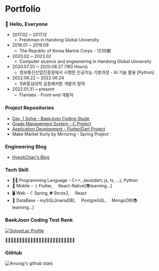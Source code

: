 Portfolio
=========

### 👋 Hello, Everyone

- 2017.02 ~ 2017.12
  - Freshman in Handong Global University
- 2018.01 ~ 2019.09
  - The Republic of Korea Marine Corps - 1230期
- 2020.02 ~ 2023.02
  - Computer sicence and engeenering in Handong Global University
- 2020.07.20 ~ 2020.08.27 (160 Hours)
  - 정보통신산업진흥원에서 시행한 인공지능 기본과정 - AI 기술 활용 [Python]
- 2022.06.22 ~ 2022.06.24
  - SW중심대학 공동해커톤 개발자 참여
- 2022.01.31 ~ present
  - Flanlabs - Front-end 개발자


### Project Repositories

- [Day, 1 Solve - BaekJoon Coding Stude](https://github.com/gurcks8989/CodingTest/tree/master/BaekJoon)
- [Grade Management System - C Project](https://github.com/gurcks8989/OSSL)
- [Application Development - Flutter/Dart Project](https://github.com/gurcks8989/Flutter)
- Make Market Kurly by Mirroring - Spring Project


### Engineering Blog

- [HyeokChan's Blog](https://coding-leaf.tistory.com/)


### Tech Skill

- 🧑‍💻 Programming Language - C++, Java(dart, js, ts, ...), Python
- 📱 Mobile - <img width="11" height="11" src="/icons/flutter.png" /> Flutter, <img width="11" height="11" src="/icons/react.ico" /> React-Native[📚learning...]
- 🖥️ Web - <img width="11" height="11" src="/icons/spring.png" /> Spring, <img width="9" height="11" src="/icons/struts.png" /> Struts2, <img width="11" height="11" src="/icons/react.ico" /> React
- 🫙 DataBase - mySQL[mariaDB], <img width="11" height="11" src="/icons/postgresql.ico" /> PostgreSQL, <img width="9" height="11" src="/icons/mongodb.ico" /> MongoDB[📚learning...]
<!-- 
<h3>Goals for 2023</h3>
<ul>
  <li>Complete my own Portfolio</li>
  <li>Developing the Application on Project</li>
  <li>Studing "Deep Learning"</li>
  <li>Studing "Flutter"</li>
  <li>Create my own Engineering Blog in Tstory</li>
  <li>1 Day, 1 Commit</li>
</ul>
 -->
### BaekJoon Coding Test Rank

[![Solved.ac Profile](http://mazassumnida.wtf/api/v2/generate_badge?boj=gurcks8989)](https://solved.ac/gurcks8989)

🌱🌱🌱🌱🌱🌱🌱🌱🌱🌱🌱🌱🌱🌱🌱🌱🌱🌱🌱🌱🌱🌱🌱🌱🌱

### GitHub

![Anurag's github stats](https://github-readme-stats.vercel.app/api?username=gurcks8989&show_icons=true&theme=dracula)

<!--
**gurcks8989/gurcks8989** is a ✨ _special_ ✨ repository because its `README.md` (this file) appears on your GitHub profile.

Here are some ideas to get you started:

- 🔭 I’m currently working on ...
- 🌱 I’m currently learning ...
- 👯 I’m looking to collaborate on ...
- 🤔 I’m looking for help with ...
- 💬 Ask me about ...
- 📫 How to reach me: ...
- 😄 Pronouns: ...
- ⚡ Fun fact: ...
-->
